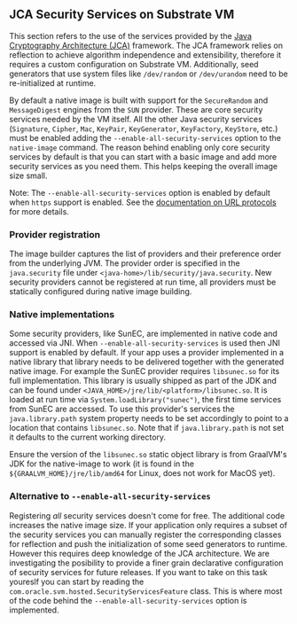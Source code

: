 JCA Security Services on Substrate VM
-----------------------------

This section refers to the use of the services provided by the [Java Cryptography Architecture (JCA)](https://docs.oracle.com/javase/8/docs/technotes/guides/security/crypto/CryptoSpec.html) framework.
The JCA framework relies on reflection to achieve algorithm independence and extensibility, therefore it requires a custom configuration on Substrate VM.
Additionally, seed generators that use system files like `/dev/random` or `/dev/urandom` need to be re-initialized at runtime.

By default a native image is built with support for the `SecureRandom` and `MessageDigest` engines from the `SUN` provider.
These are core security services needed by the VM itself.
All the other Java security services (`Signature`, `Cipher`, `Mac`, `KeyPair`, `KeyGenerator`, `KeyFactory`, `KeyStore`, etc.) must be enabled adding the `--enable-all-security-services` option to the `native-image` command.
The reason behind enabling only core security services by default is that you can start with a basic image and add more security services as you need them.
This helps keeping the overall image size small.

Note: The `--enable-all-security-services` option is enabled by default when `https` support is enabled.
See the [documentation on URL protocols](URL-PROTOCOLS.md) for more details.

### Provider registration

The image builder captures the list of providers and their preference order from the underlying JVM.
The provider order is specified in the `java.security` file under `<java-home>/lib/security/java.security`.
New security providers cannot be registered at run time, all providers must be statically configured during native image building.

### Native implementations

Some security providers, like SunEC, are implemented in native code and accessed via JNI.
When `--enable-all-security-services` is used then JNI support is enabled by default.
If your app uses a provider implemented in a native library that library needs to be delivered together with the generated native image.
For example the SunEC provider requires `libsunec.so` for its full implementation.
This library is usually shipped as part of the JDK and can be found under `<JAVA_HOME>/jre/lib/<platform>/libsunec.so`.
It is loaded at run time via `System.loadLibrary("sunec")`, the first time services from SunEC are accessed.
To use this provider's services the `java.library.path` system property needs to be set accordingly to point to a location that contains `libsunec.so`.
Note that if `java.library.path` is not set it defaults to the current working directory.

Ensure the version of the `libsunec.so` static object library is from GraalVM's JDK for the native-image to work (it is found in the `${GRAALVM_HOME}/jre/lib/amd64` for Linux, does not work for MacOS yet).

### Alternative to `--enable-all-security-services`

Registering *all* security services doesn't come for free.
The additional code increases the native image size.
If your application only requires a subset of the security services you can manually register the corresponding classes for reflection and push the initialization of some seed generators to runtime.
However this requires deep knowledge of the JCA architecture.
We are investigating the posibility to provide a finer grain declarative configuration of security services for future releases.
If you want to take on this task youreslf you can start by reading the `com.oracle.svm.hosted.SecurityServicesFeature` class.
This is where most of the code behind the `--enable-all-security-services` option is implemented.
